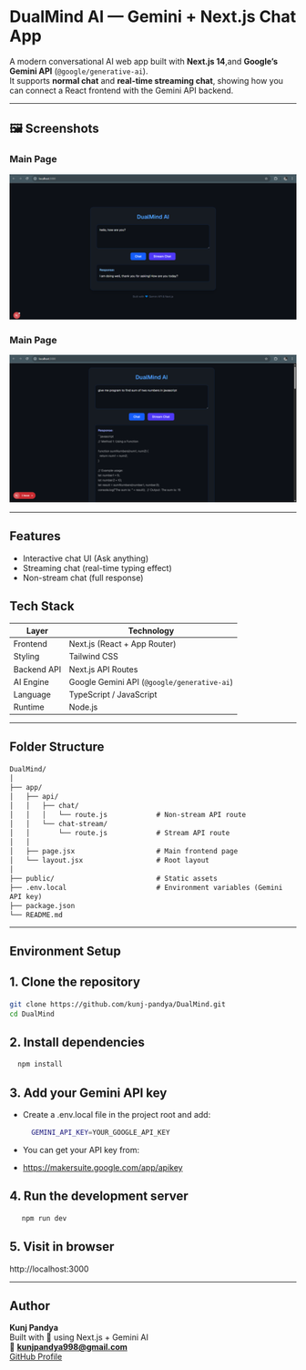 # DualMind AI — Gemini + Next.js Chat App

A modern conversational AI web app built with **Next.js 14**,and **Google’s Gemini API** (`@google/generative-ai`).  
It supports **normal chat** and **real-time streaming chat**, showing how you can connect a React frontend with the Gemini API backend.

---

 ## 🖼 Screenshots

### Main Page

![Response](project-screenshot/dualmind-response.png)

### Main Page

![Stream-Response](project-screenshot/dualmind-stream-response.png)


---

## Features

- Interactive chat UI (Ask anything)
- Streaming chat (real-time typing effect)
- Non-stream chat (full response)

## Tech Stack

| Layer | Technology |
|--------|-------------|
| Frontend | Next.js (React + App Router) |
| Styling | Tailwind CSS |
| Backend API | Next.js API Routes |
| AI Engine | Google Gemini API (`@google/generative-ai`) |
| Language | TypeScript / JavaScript |
| Runtime | Node.js |

---

## Folder Structure
```
DualMind/
│
├── app/
│   ├── api/
│   │   ├── chat/
│   │   │   └── route.js            # Non-stream API route
│   │   └── chat-stream/
│   │       └── route.js            # Stream API route
│   │
│   ├── page.jsx                    # Main frontend page
│   └── layout.jsx                  # Root layout
│
├── public/                         # Static assets
├── .env.local                      # Environment variables (Gemini API key)
├── package.json
└── README.md
```
---

## Environment Setup

## 1. **Clone the repository**

   ```bash
   git clone https://github.com/kunj-pandya/DualMind.git
   cd DualMind
   ```

## 2. **Install dependencies**

  ```bash
    npm install
  ``` 


## 3. **Add your Gemini API key**

- Create a .env.local file in the project root and add:

  ```bash
    GEMINI_API_KEY=YOUR_GOOGLE_API_KEY
  ```

- You can get your API key from:
- https://makersuite.google.com/app/apikey

## 4. **Run the development server**
 ```bash
    npm run dev
  ```

## 5. **Visit in browser**

http://localhost:3000

---

## Author

**Kunj Pandya**  
Built with 💙 using Next.js + Gemini AI  
📧 **kunjpandya998@gmail.com**  
[GitHub Profile](https://github.com/kunj-pandya)